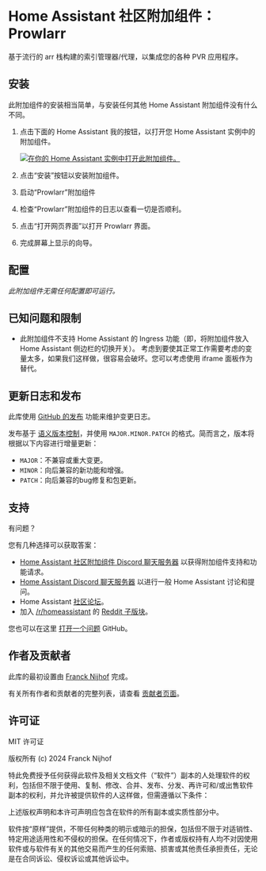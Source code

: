 # Home Assistant 社区附加组件：Prowlarr

基于流行的 arr 栈构建的索引管理器/代理，以集成您的各种 PVR 应用程序。

## 安装

此附加组件的安装相当简单，与安装任何其他 Home Assistant 附加组件没有什么不同。

1. 点击下面的 Home Assistant 我的按钮，以打开您 Home Assistant 实例中的附加组件。

   [![在你的 Home Assistant 实例中打开此附加组件。][addon-badge]][addon]

1. 点击“安装”按钮以安装附加组件。
1. 启动“Prowlarr”附加组件
1. 检查“Prowlarr”附加组件的日志以查看一切是否顺利。
1. 点击“打开网页界面”以打开 Prowlarr 界面。
1. 完成屏幕上显示的向导。

## 配置

_此附加组件无需任何配置即可运行。_

## 已知问题和限制

- 此附加组件不支持 Home Assistant 的 Ingress 功能（即，将附加组件放入 Home Assistant 侧边栏的切换开关）。
  考虑到要使其正常工作需要考虑的变量太多，如果我们这样做，很容易会破坏。您可以考虑使用 iframe 面板作为替代。

## 更新日志和发布

此库使用 [GitHub 的发布][releases] 功能来维护变更日志。

发布基于 [语义版本控制][semver]，并使用 `MAJOR.MINOR.PATCH` 的格式。简而言之，版本将根据以下内容进行增量更新：

- `MAJOR`：不兼容或重大变更。
- `MINOR`：向后兼容的新功能和增强。
- `PATCH`：向后兼容的bug修复和包更新。

## 支持

有问题？

您有几种选择可以获取答案：

- [Home Assistant 社区附加组件 Discord 聊天服务器][discord] 以获得附加组件支持和功能请求。
- [Home Assistant Discord 聊天服务器][discord-ha] 以进行一般 Home Assistant 讨论和提问。
- Home Assistant [社区论坛][forum]。
- 加入 [/r/homeassistant][reddit] 的 [Reddit 子版块][reddit]。

您也可以在这里 [打开一个问题][issue] GitHub。

## 作者及贡献者

此库的最初设置由 [Franck Nijhof][frenck] 完成。

有关所有作者和贡献者的完整列表，请查看 [贡献者页面][contributors]。

## 许可证

MIT 许可证

版权所有 (c) 2024 Franck Nijhof

特此免费授予任何获得此软件及相关文档文件（“软件”）副本的人处理软件的权利，包括但不限于使用、复制、修改、合并、发布、分发、再许可和/或出售软件副本的权利，并允许被提供软件的人这样做，但需遵循以下条件：

上述版权声明和本许可声明应包含在软件的所有副本或实质性部分中。

软件按“原样”提供，不带任何种类的明示或暗示的担保，包括但不限于对适销性、特定用途适用性和不侵权的担保。在任何情况下，作者或版权持有人均不对因使用软件或与软件有关的其他交易而产生的任何索赔、损害或其他责任承担责任，无论是在合同诉讼、侵权诉讼或其他诉讼中。

[addon-badge]: https://my.home-assistant.io/badges/supervisor_addon.svg
[addon]: https://my.home-assistant.io/redirect/supervisor_addon/?addon=a0d7b954_prowlarr&repository_url=https%3A%2F%2Fgithub.com%2Fhassio-addons%2Frepository
[contributors]: https://github.com/hassio-addons/addon-prowlarr/graphs/contributors
[discord-ha]: https://discord.gg/c5DvZ4e
[discord]: https://discord.me/hassioaddons
[forum]: https://community.home-assistant.io/t/?u=frenck
[frenck]: https://github.com/frenck
[issue]: https://github.com/hassio-addons/addon-prowlarr/issues
[reddit]: https://reddit.com/r/homeassistant
[releases]: https://github.com/hassio-addons/addon-prowlarr/releases
[semver]: http://semver.org/spec/v2.0.0.html